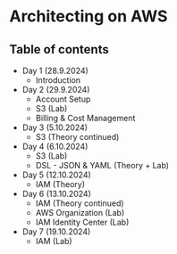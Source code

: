 # Architecting on AWS

## Table of contents

- Day 1 (28.9.2024)
  - Introduction
- Day 2 (29.9.2024)
  - Account Setup
  - S3 (Lab)
  - Billing & Cost Management
- Day 3 (5.10.2024)
  - S3 (Theory continued)
- Day 4 (6.10.2024)
  - S3 (Lab)
  - DSL - JSON & YAML (Theory + Lab)
- Day 5 (12.10.2024)
  - IAM (Theory)
- Day 6 (13.10.2024)
  - IAM (Theory continued)
  - AWS Organization (Lab)
  - IAM Identity Center (Lab)
- Day 7 (19.10.2024)
  - IAM (Lab)
  